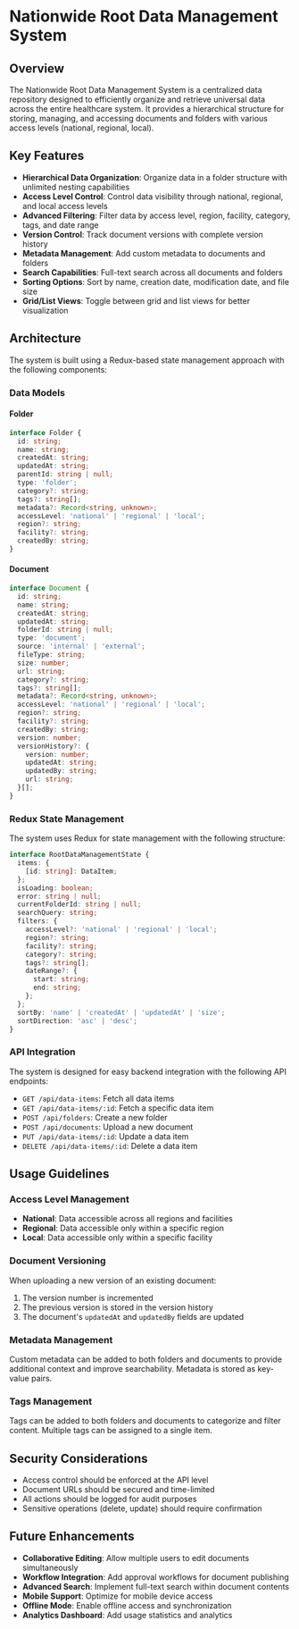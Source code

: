 # Nationwide Root Data Management System

## Overview

The Nationwide Root Data Management System is a centralized data repository designed to efficiently organize and retrieve universal data across the entire healthcare system. It provides a hierarchical structure for storing, managing, and accessing documents and folders with various access levels (national, regional, local).

## Key Features

- **Hierarchical Data Organization**: Organize data in a folder structure with unlimited nesting capabilities
- **Access Level Control**: Control data visibility through national, regional, and local access levels
- **Advanced Filtering**: Filter data by access level, region, facility, category, tags, and date range
- **Version Control**: Track document versions with complete version history
- **Metadata Management**: Add custom metadata to documents and folders
- **Search Capabilities**: Full-text search across all documents and folders
- **Sorting Options**: Sort by name, creation date, modification date, and file size
- **Grid/List Views**: Toggle between grid and list views for better visualization

## Architecture

The system is built using a Redux-based state management approach with the following components:

### Data Models

#### Folder
```typescript
interface Folder {
  id: string;
  name: string;
  createdAt: string;
  updatedAt: string;
  parentId: string | null;
  type: 'folder';
  category?: string;
  tags?: string[];
  metadata?: Record<string, unknown>;
  accessLevel: 'national' | 'regional' | 'local';
  region?: string;
  facility?: string;
  createdBy: string;
}
```

#### Document
```typescript
interface Document {
  id: string;
  name: string;
  createdAt: string;
  updatedAt: string;
  folderId: string | null;
  type: 'document';
  source: 'internal' | 'external';
  fileType: string;
  size: number;
  url: string;
  category?: string;
  tags?: string[];
  metadata?: Record<string, unknown>;
  accessLevel: 'national' | 'regional' | 'local';
  region?: string;
  facility?: string;
  createdBy: string;
  version: number;
  versionHistory?: {
    version: number;
    updatedAt: string;
    updatedBy: string;
    url: string;
  }[];
}
```

### Redux State Management

The system uses Redux for state management with the following structure:

```typescript
interface RootDataManagementState {
  items: {
    [id: string]: DataItem;
  };
  isLoading: boolean;
  error: string | null;
  currentFolderId: string | null;
  searchQuery: string;
  filters: {
    accessLevel?: 'national' | 'regional' | 'local';
    region?: string;
    facility?: string;
    category?: string;
    tags?: string[];
    dateRange?: {
      start: string;
      end: string;
    };
  };
  sortBy: 'name' | 'createdAt' | 'updatedAt' | 'size';
  sortDirection: 'asc' | 'desc';
}
```

### API Integration

The system is designed for easy backend integration with the following API endpoints:

- `GET /api/data-items`: Fetch all data items
- `GET /api/data-items/:id`: Fetch a specific data item
- `POST /api/folders`: Create a new folder
- `POST /api/documents`: Upload a new document
- `PUT /api/data-items/:id`: Update a data item
- `DELETE /api/data-items/:id`: Delete a data item

## Usage Guidelines

### Access Level Management

- **National**: Data accessible across all regions and facilities
- **Regional**: Data accessible only within a specific region
- **Local**: Data accessible only within a specific facility

### Document Versioning

When uploading a new version of an existing document:

1. The version number is incremented
2. The previous version is stored in the version history
3. The document's `updatedAt` and `updatedBy` fields are updated

### Metadata Management

Custom metadata can be added to both folders and documents to provide additional context and improve searchability. Metadata is stored as key-value pairs.

### Tags Management

Tags can be added to both folders and documents to categorize and filter content. Multiple tags can be assigned to a single item.

## Security Considerations

- Access control should be enforced at the API level
- Document URLs should be secured and time-limited
- All actions should be logged for audit purposes
- Sensitive operations (delete, update) should require confirmation

## Future Enhancements

- **Collaborative Editing**: Allow multiple users to edit documents simultaneously
- **Workflow Integration**: Add approval workflows for document publishing
- **Advanced Search**: Implement full-text search within document contents
- **Mobile Support**: Optimize for mobile device access
- **Offline Mode**: Enable offline access and synchronization
- **Analytics Dashboard**: Add usage statistics and analytics 